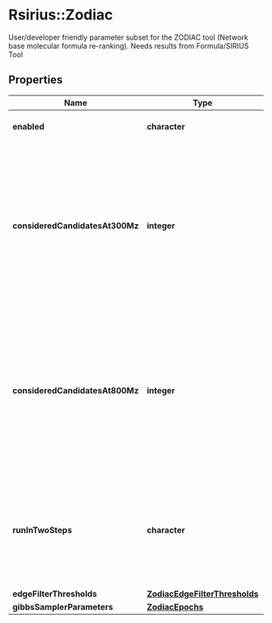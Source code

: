 # Rsirius::Zodiac

User/developer friendly parameter subset for the ZODIAC tool (Network base molecular formula re-ranking).  Needs results from Formula/SIRIUS Tool

## Properties
Name | Type | Description | Notes
------------ | ------------- | ------------- | -------------
**enabled** | **character** | tags whether the tool is enabled | [optional] 
**consideredCandidatesAt300Mz** | **integer** | Maximum number of candidate molecular formulas (fragmentation trees computed by SIRIUS) per compound which are considered by ZODIAC for compounds below 300 m/z. | [optional] 
**consideredCandidatesAt800Mz** | **integer** | Maximum number of candidate molecular formulas (fragmentation trees computed by SIRIUS) per compound which are considered by ZODIAC for compounds above 800 m/z. | [optional] 
**runInTwoSteps** | **character** | As default ZODIAC runs a 2-step approach. First running &#39;good quality compounds&#39; only, and afterwards including the remaining. | [optional] 
**edgeFilterThresholds** | [**ZodiacEdgeFilterThresholds**](ZodiacEdgeFilterThresholds.md) |  | [optional] 
**gibbsSamplerParameters** | [**ZodiacEpochs**](ZodiacEpochs.md) |  | [optional] 


